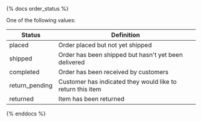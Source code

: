 {% docs order_status %}

One of the following values:

| Status            | Definition                                                    |
|-------------------|---------------------------------------------------------------|
| placed            | Order placed but not yet shipped                              |
| shipped           | Order has been shipped but hasn't yet been delivered          |
| completed         | Order has been received by customers                          |
| return_pending    | Customer has indicated they would like to return this item    |
| returned          | Item has been returned                                        |

{% enddocs %}